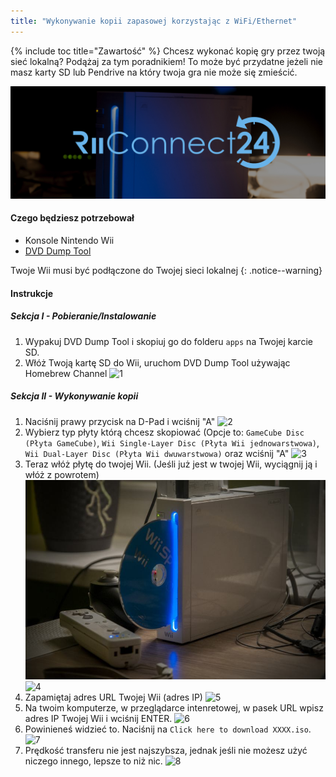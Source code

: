 ```yaml
---
title: "Wykonywanie kopii zapasowej korzystając z WiFi/Ethernet"
---
```


{% include toc title="Zawartość" %}
Chcesz wykonać kopię gry przez twoją sieć lokalną? Podążaj za tym poradnikiem! To może być przydatne jeżeli nie masz karty SD lub Pendrive na który twoja gra nie może się zmieścić.

![RiiConnect24 Logo](/images/WiiRC24Logo.jpg)

#### Czego będziesz potrzebował

* Konsole Nintendo Wii
* [DVD Dump Tool](/assets/files/DVDDumpTool.zip)

Twoje Wii musi być podłączone do Twojej sieci lokalnej
{: .notice--warning}

#### Instrukcje

##### Sekcja I - Pobieranie/Instalowanie

1. Wypakuj DVD Dump Tool i skopiuj go do folderu `apps` na Twojej karcie SD.
1. Włóż Twoją kartę SD do Wii, uruchom DVD Dump Tool używając Homebrew Channel
![1](/images/DumpDiscs_LAN/1.jpg)

##### Sekcja II - Wykonywanie kopii

1. Naciśnij prawy przycisk na D-Pad i wciśnij "A"
![2](/images/DumpDiscs_LAN/2.jpg)
1. Wybierz typ płyty którą chcesz skopiować (Opcje to: `GameCube Disc (Płyta GameCube)`, `Wii Single-Layer Disc (Płyta Wii jednowarstwowa)`, `Wii Dual-Layer Disc (Płyta Wii dwuwarstwowa)` oraz wciśnij "A"
![3](/images/DumpDiscs_LAN/3.jpg)
1. Teraz włóż płytę do twojej Wii. (Jeśli już jest w twojej Wii, wyciągnij ją i włóż z powrotem)
![InsertTheDisc](/images/DumpDiscs_LAN/insertthedisc.jpg)
![4](/images/DumpDiscs_LAN/4.jpg)
1. Zapamiętaj adres URL Twojej Wii (adres IP)
![5](/images/DumpDiscs_LAN/5.jpg)
1. Na twoim komputerze, w przeglądarce intenretowej, w pasek URL wpisz adres IP Twojej Wii i wciśnij ENTER.
![6](/images/DumpDiscs_LAN/6.jpg)
1. Powinieneś widzieć to. Naciśnij na `Click here to download XXXX.iso`.
![7](/images/DumpDiscs_LAN/7.jpg)
1. Prędkość transferu nie jest najszybsza, jednak jeśli nie możesz użyć niczego innego, lepsze to niż nic.
![8](/images/DumpDiscs_LAN/8.PNG)
